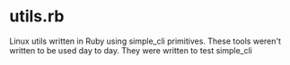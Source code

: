 # utils.rb
Linux utils written in Ruby using simple_cli primitives. These tools weren't written to be used day to day. They were written to test simple_cli
